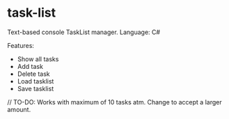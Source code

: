 task-list
=========

Text-based console TaskList manager. Language: C#

Features:

- Show all tasks
- Add task
- Delete task
- Load tasklist
- Save tasklist


// TO-DO: Works with maximum of 10 tasks atm. Change to accept a larger amount.
